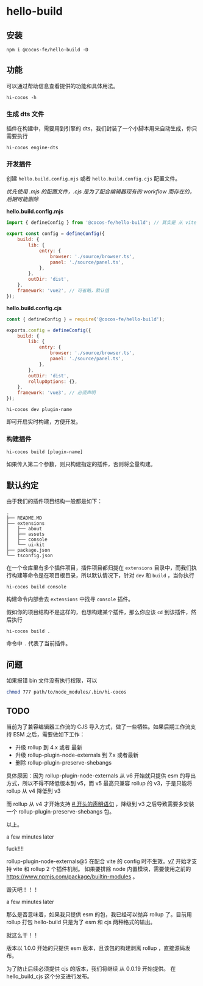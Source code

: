 # hello-build

## 安装

```
npm i @cocos-fe/hello-build -D
```

## 功能

可以通过帮助信息查看提供的功能和具体用法。

```
hi-cocos -h
```

### 生成 dts 文件

插件在构建中，需要用到引擎的 dts，我们封装了一个小脚本用来自动生成，你只需要执行

```
hi-cocos engine-dts
```

### 开发插件

创建 `hello.build.config.mjs` 或者 `hello.build.config.cjs` 配置文件。

_优先使用 .mjs 的配置文件，.cjs 是为了配合编辑器现有的 workflow 而存在的，后期可能删除_

**hello.build.config.mjs**

```js
import { defineConfig } from '@cocos-fe/hello-build'; // 其实是 从 vite 导出的，为了外面减少安装 vite，直接从内部导出

export const config = defineConfig({
    build: {
        lib: {
            entry: {
                browser: './source/browser.ts',
                panel: './source/panel.ts',
            },
        },
        outDir: 'dist',
    },
    framework: 'vue2', // 可省略，默认值
});
```

**hello.build.config.cjs**

```js
const { defineConfig } = require('@cocos-fe/hello-build');

exports.config = defineConfig({
    build: {
        lib: {
            entry: {
                browser: './source/browser.ts',
                panel: './source/panel.ts',
            },
        },
        outDir: 'dist',
        rollupOptions: {},
    },
    framework: 'vue3', // 必须声明
});
```

```
hi-cocos dev plugin-name
```

即可开启实时构建，方便开发。

### 构建插件

```
hi-cocos build [plugin-name]
```

如果传入第二个参数，则只构建指定的插件，否则将全量构建。

## 默认约定

由于我们的插件项目结构一般都是如下：

```
.
├── README.MD
├── extensions
│   ├── about
│   ├── assets
│   ├── console
│   └── ui-kit
├── package.json
└── tsconfig.json
```

在一个仓库里有多个插件项目，插件项目都归拢在 `extensions` 目录中，而我们执行构建等命令是在项目根目录，所以默认情况下，针对 `dev` 和 `build` ，当你执行

```
hi-cocos build console
```

构建命令内部会去 `extensions` 中找寻 `console` 插件。

假如你的项目结构不是这样的，也想构建某个插件，那么你应该 `cd` 到该插件，然后执行

```
hi-cocos build .
```

命令中 `.` 代表了当前插件。

## 问题

如果报错 bin 文件没有执行权限，可以

```sh
chmod 777 path/to/node_modules/.bin/hi-cocos
```

## TODO

当前为了兼容编辑器工作流的 CJS 导入方式，做了一些牺牲。如果后期工作流支持 ESM 之后，需要做如下工作：

-   升级 rollup 到 4.x 或者 最新
-   升级 rollup-plugin-node-externals 到 7.x 或者最新
-   删除 rollup-plugin-preserve-shebangs

具体原因：因为 rollup-plugin-node-externals 从 v6 开始就只提供 esm 的导出方式，所以不得不降低版本到 v5，而 v5 最高只兼容 rollup 的 v3，于是只能将 rollup 从 v4 降低到 v3

而 rollup 从 v4 才开始支持 [# 开头的声明语句](https://github.com/rollup/rollup/blob/master/CHANGELOG.md#400) ，降级到 v3 之后导致需要多安装一个 rollup-plugin-preserve-shebangs 包。

以上。

a few minutes later

fuck!!!!

rollup-plugin-node-externals@5 在配合 vite 的 config 时不生效。[v7](https://www.npmjs.com/package/rollup-plugin-node-externals/v/7.1.1) 开始才支持 vite 和 rollup 2 个插件机制。 如果要排除 node 内置模块，需要使用之前的 https://www.npmjs.com/package/builtin-modules 。

毁灭吧！！！

a few minutes later

那么是否意味着，如果我只提供 esm 的包，我已经可以抛弃 rollup 了。目前用 rollup 打包 hello-build 只是为了 esm 和 cjs 两种格式的输出。

就这么干！！

版本以 1.0.0 开始的只提供 esm 版本，且该包的构建剥离 rollup ，直接源码发布。

为了防止后续必须提供 cjs 的版本，我们将继续 从 0.0.19 开始提供。 在 hello_build_cjs 这个分支进行发布。
